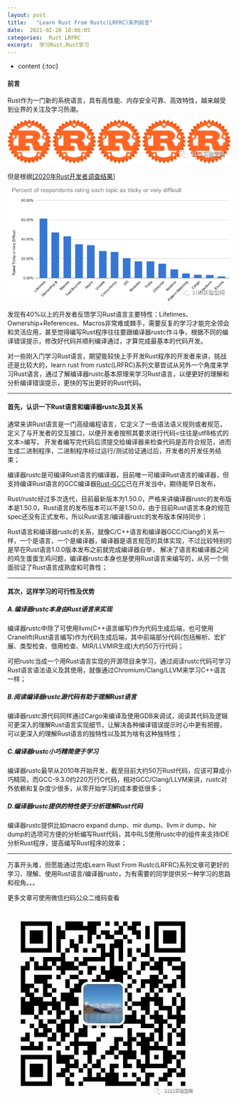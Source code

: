 ```yaml
---
layout: post
title:   "Learn Rust From Rustc(LRFRC)系列前言"
date:  2021-02-20 18:06:05
categories:  Rust LRFRC
excerpt:  学习Rust,Rust学习
---
```


* content
{:toc}

#### 前言
Rust作为一门新的系统语言，具有高性能、内存安全可靠、高效特性，越来越受到业界的关注及学习热潮。

![rust5.](/imgs/5rust.png "rust5")

但是根据[[2020年Rust开发者调查结果]](https://blog.rust-lang.org/2020/12/16/rust-survey-2020.html)

![rust.difficult](/imgs/rust.difficult.png "rust difficult")

发现有40%以上的开发者反馈学习Rust语言主要特性：Lifetimes、Ownership+References、Macros非常难或棘手，需要反复的学习才能完全领会和灵活应用，甚至觉得编写Rust程序往往要跟编译器rustc作斗争，根据不同的编译错误提示，修改好代码并顺利编译通过，才算完成最基本的代码开发。

  对一些刚入门学习Rust语言，期望能较快上手开发Rust程序的开发者来讲，挑战还是比较大的，learn rust from rustc(LRFRC)系列文章尝试从另外一个角度来学习Rust语言，通过了解编译器rustc基本原理来学习Rust语言，以便更好的理解和分析编译错误提示，更快的写出更好的Rust代码。

---
#### 首先，认识一下Rust语言和编译器rustc及其关系

  通常来讲Rust语言是一门高级编程语言，它定义了一些语法语义规则或者规范，定义了与开发者的交互接口，以便开发者按照其要求进行代码<往往是utf8格式的文本>编写，
  开发者编写完代码后须提交给编译器来检查代码是否符合规范，进而生成二进制程序，二进制程序经过运行/测试验证通过后，开发者的开发任务结束；

  编译器rustc是可编译Rust语言的编译器，目前唯一可编译Rust语言的编译器，但支持编译Rust语言的GCC编译器[Rust-GCC](https://github.com/Rust-GCC)已在开发当中，期待能早日发布，

  Rust/rustc经过多次迭代，目前最新版本为1.50.0，严格来讲编译器rustc的发布版本是1.50.0，Rust语言的发布版本可以不是1.50.0，由于目前Rust语言本身的规范spec还没有正式发布，所以Rust语言/编译器rustc的发布版本保持同步；

  Rust语言和编译器rustc的关系，就像C/C++语言和编译器GCC/Clang的关系一样，一个是语言，一个是编译器，编译器是语言规范的具体实现，不过比较特别的是早在Rust语言1.0.0版本发布之前就完成编译器自举，
  解决了语言和编译器之间的鸡生蛋蛋生鸡问题，编译器rustc本身也是使用Rust语言来编写的，从另一个侧面验证了Rust语言成熟度和可靠性；


---
#### 其次，这样学习的可行性及优势
##### A.编译器rustc本身由Rust语言来实现

  编译器rustc中除了可使用llvm(C++语言编写)作为代码生成后端，也可使用Cranelift(Rust语言编写)作为代码生成后端，其中前端部分代码(包括解析、宏扩展、类型检查、借用检查、MIR/LLVMIR生成)大约50万行代码；

  可把rustc当成一个用Rust语言实现的开源项目来学习，通过阅读rustc代码可学习Rust语言语法语义及其使用，就像通过Chromium/Clang/LLVM来学习C++语言一样；

##### B.阅读编译器rustc源代码有助于理解Rust语言

编译器rustc源代码同样通过Cargo来编译及使用GDB来调试，阅读其代码及逻辑可更深入的理解Rust语言实现细节，让解决各种编译错误提示时心中更有把握，可以更深入的理解Rust语言的独特性以及其为啥有这种独特性；

##### C.编译器rustc小巧精简便于学习
  编译器rustc最早从2010年开始开发，截至目前大约50万Rust代码，应该可算成小巧精简，而GCC-9.3.0约220万行C代码，相对GCC/Clang/LLVM来讲，rustc对外依赖和复杂度少很多，从零开始学习的成本要低很多；

##### D.编译器rustc提供的特性便于分析理解Rust代码
  编译器rustc提供比如macro expand dump、mir dump、llvm ir dump、hir dump的选项可方便的分析编写Rust代码，其中RLS使用rustc中的组件来支持IDE分析Rust程序，提高编写Rust程序的效率；

---
万事开头难，但愿能通过完成Learn Rust From Rustc(LRFRC)系列文章可更好的学习、理解、使用Rust语言/编译器rustc，为有需要的同学提供另一种学习的思路和视角。。。

更多文章可使用微信扫码公众二维码查看


![qrcode.2121labs.](/imgs/qrcode_for_gh_07bc06f8b91d_430.jpg "qrcode.2121labs")

